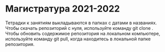 # Магистратура 2021-2022

Тетрадки к занятиям выкладываются в папках с датами в названиях. Чтобы скачать репозиторий с нуля, используйте команду git clone <path>. Чтобы обновить содержимое репозитория на локальном компьютере, используйте команду git pull, когда находитесь в локальной папке репозитория. 
